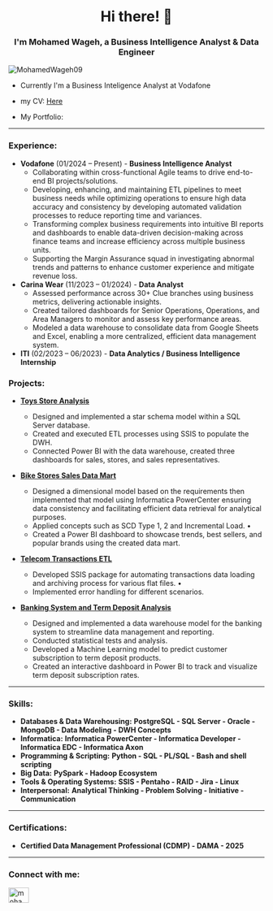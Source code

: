 <h1 align="center">Hi there! 👋</h1>
<h3 align="center">I'm Mohamed Wageh, a Business Intelligence Analyst & Data Engineer</h3>
<p align="left"> 
  <img src="https://komarev.com/ghpvc/?username=MohamedWageh09&label=Profile%20views&color=grey&style=flat&base=1000" alt="MohamedWageh09" />
</p>

- Currently I'm a Business Inteligence Analyst at Vodafone

- my CV: [Here]()  

- My Portfolio: []()  

---

<h3 align="left">Experience:</h3>

- **Vodafone** (01/2024 – Present) - **Business Intelligence Analyst**  
  - Collaborating within cross-functional Agile teams to drive end-to-end BI projects/solutions.
  - Developing, enhancing, and maintaining ETL pipelines to meet business needs while optimizing operations to ensure high data accuracy and consistency by developing       automated validation processes to reduce reporting time and variances.
  - Transforming complex business requirements into intuitive BI reports and dashboards to enable data-driven decision-making across finance teams and increase efficiency across multiple business units.
  - Supporting the Margin Assurance squad in investigating abnormal trends and patterns to enhance customer experience and mitigate revenue loss.
- **Carina Wear** (11/2023 – 01/2024) - **Data Analyst**  
  - Assessed performance across 30+ Clue branches using business metrics, delivering actionable insights.
  - Created tailored dashboards for Senior Operations, Operations, and Area Managers to monitor and assess key performance areas.
  - Modeled a data warehouse to consolidate data from Google Sheets and Excel, enabling a more centralized, efficient data management system.
- **ITI** (02/2023 – 06/2023) - **Data Analytics / Business Intelligence Internship**  

<h3 align="left">Projects:</h3>

- **[Toys Store Analysis](https://github.com/MohamedWageh09/Toys-Store-Analysis)**  
  - Designed and implemented a star schema model within a SQL Server database.
  - Created and executed ETL processes using SSIS to populate the DWH.
  - Connected Power BI with the data warehouse, created three dashboards for sales, stores, and sales representatives.
- **[Bike Stores Sales Data Mart](https://github.com/MohamedWageh09/BikeStores-Data-Mart-to-Dashboard-Development)**  
    - Designed a dimensional model based on the requirements then implemented that model using Informatica PowerCenter ensuring data consistency and facilitating efficient data retrieval for analytical purposes.
  - Applied concepts such as SCD Type 1, 2 and Incremental Load. •
  - Created a Power BI dashboard to showcase trends, best sellers, and popular brands using the created data mart. 

- **[Telecom Transactions ETL](https://github.com/MohamedWageh09/Telecom-Transactions-ETL-using-SSIS)**  
   - Developed SSIS package for automating transactions data loading and archiving process for various flat files. •
  - Implemented error handling for different scenarios.

- **[Banking System and Term Deposit Analysis]()**  
  - Designed and implemented a data warehouse model for the banking system to streamline data management and reporting.
  - Conducted statistical tests and analysis.
  - Developed a Machine Learning model to predict customer subscription to term deposit products.
  - Created an interactive dashboard in Power BI to track and visualize term deposit subscription rates.

---

<h3 align="left">Skills:</h3>

- **Databases & Data Warehousing:** **PostgreSQL - SQL Server - Oracle - MongoDB - Data Modeling - DWH Concepts**  
- **Informatica:** **Informatica PowerCenter - Informatica Developer - Informatica EDC - Informatica Axon**  
- **Programming & Scripting:** **Python - SQL - PL/SQL - Bash and shell scripting**  
- **Big Data:** **PySpark - Hadoop Ecosystem**  
- **Tools & Operating Systems:** **SSIS - Pentaho - RAID - Jira - Linux**  
- **Interpersonal:** **Analytical Thinking - Problem Solving - Initiative - Communication**  

---

<h3 align="left">Certifications:</h3>

- **Certified Data Management Professional (CDMP) - DAMA - 2025**  

---

<h3 align="left">Connect with me:</h3>
<p align="left">
<a href="https://www.linkedin.com/in/m-wageh" target="blank"><img align="center" src="https://raw.githubusercontent.com/rahuldkjain/github-profile-readme-generator/master/src/images/icons/Social/linked-in-alt.svg" alt="mohamed-wageh" height="30" width="40" /></a>
